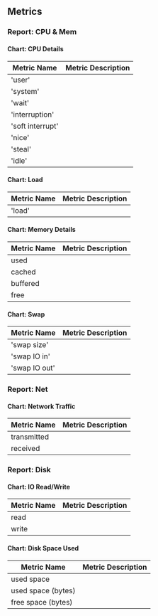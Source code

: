 ## Metrics

### Report: CPU & Mem

#### Chart: CPU Details
Metric Name | Metric Description
--- | ---
'user' | 
'system' | 
'wait' | 
'interruption' | 
'soft interrupt' | 
'nice' | 
'steal' | 
'idle' | 

#### Chart: Load
Metric Name | Metric Description
--- | ---
'load' | 

#### Chart: Memory Details
Metric Name | Metric Description
--- | ---
used | 
cached | 
buffered | 
free | 

#### Chart: Swap
Metric Name | Metric Description
--- | ---
'swap size' | 
'swap IO in' | 
'swap IO out' | 



### Report: Net

#### Chart: Network Traffic
Metric Name | Metric Description
--- | ---
transmitted | 
received | 



### Report: Disk

#### Chart: IO Read/Write
Metric Name | Metric Description
--- | ---
read | 
write | 

#### Chart: Disk Space Used
Metric Name | Metric Description
--- | ---
used space | 
used space (bytes) | 
free space (bytes) | 



